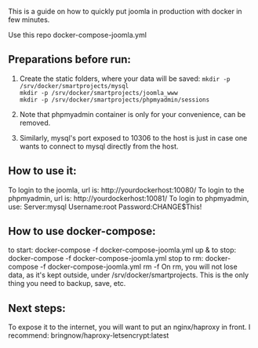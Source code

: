 
This is a guide on how to quickly put joomla in production with docker in few minutes.

Use this repo docker-compose-joomla.yml

## Preparations before run:
1. Create the static folders, where your data will be saved:
``` mkdir -p /srv/docker/smartprojects/mysql ```   
``` mkdir -p /srv/docker/smartprojects/joomla_www ```   
``` mkdir -p /srv/docker/smartprojects/phpmyadmin/sessions ```   

2. Note that phpmyadmin container is only for your convenience, can be removed.
3. Similarly, mysql's port exposed to 10306 to the host is just in case one wants to connect to mysql directly from the host.

## How to use it:
To login to the joomla, url is: http://yourdockerhost:10080/
To login to the phpmyadmin, url is: http://yourdockerhost:10081/
To login to phpmyadmin, use: Server:mysql Username:root Password:CHANGE$This!

## How to use docker-compose:
to start:  docker-compose -f docker-compose-joomla.yml up &
to stop:   docker-compose -f docker-compose-joomla.yml stop
to rm:     docker-compose -f docker-compose-joomla.yml rm -f
On rm, you will not lose data, as it's kept outside, under /srv/docker/smartprojects. This is the only thing you need to backup, save, etc.

## Next steps:
To expose it to the internet, you will want to put an nginx/haproxy in front. I recommend: bringnow/haproxy-letsencrypt:latest
